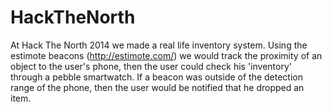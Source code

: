HackTheNorth
============

At Hack The North 2014 we made a real life inventory system. Using the estimote beacons (http://estimote.com/) we would track the proximity of an object to the user's phone, then the user could check his 'inventory' through a pebble smartwatch. If a beacon was outside of the detection range of the phone, then the user would be notified that he dropped an item.
